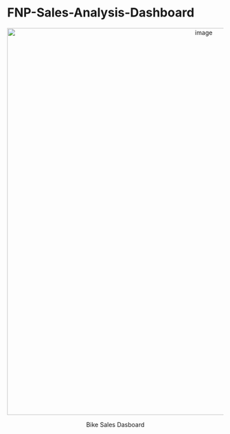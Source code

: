 # FNP-Sales-Analysis-Dashboard


   <p align = "center"
    <kbd><img width="900" alt="image" src="![Screenshot (12)](https://github.com/user-attachments/assets/727c18a8-cdb4-40ee-a6ba-ecb64c4c0fe8)
"></kbd></p>
    <p align="center">Bike Sales Dasboard</p> 
